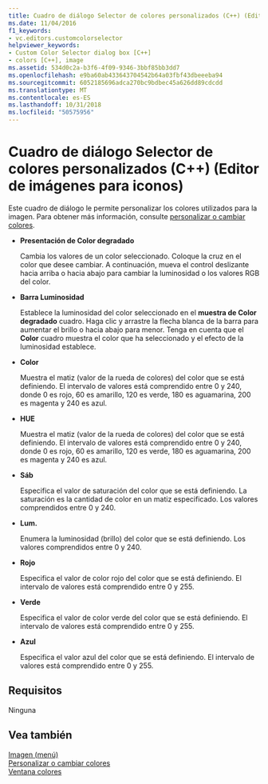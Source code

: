 ```yaml
---
title: Cuadro de diálogo Selector de colores personalizados (C++) (Editor de imágenes para iconos)
ms.date: 11/04/2016
f1_keywords:
- vc.editors.customcolorselector
helpviewer_keywords:
- Custom Color Selector dialog box [C++]
- colors [C++], image
ms.assetid: 534d0c2a-b3f6-4f09-9346-3bbf85bb3dd7
ms.openlocfilehash: e9ba60ab433643704542b64a03fbf43dbeeeba94
ms.sourcegitcommit: 6052185696adca270bc9bdbec45a626dd89cdcdd
ms.translationtype: MT
ms.contentlocale: es-ES
ms.lasthandoff: 10/31/2018
ms.locfileid: "50575956"
---
```

# <a name="custom-color-selector-dialog-box-c-image-editor-for-icons"></a>Cuadro de diálogo Selector de colores personalizados (C++) (Editor de imágenes para iconos)

Este cuadro de diálogo le permite personalizar los colores utilizados para la imagen. Para obtener más información, consulte [personalizar o cambiar colores](../windows/customizing-or-changing-colors-image-editor-for-icons.md).

- **Presentación de Color degradado**

   Cambia los valores de un color seleccionado. Coloque la cruz en el color que desee cambiar. A continuación, mueva el control deslizante hacia arriba o hacia abajo para cambiar la luminosidad o los valores RGB del color.

- **Barra Luminosidad**

   Establece la luminosidad del color seleccionado en el **muestra de Color degradado** cuadro. Haga clic y arrastre la flecha blanca de la barra para aumentar el brillo o hacia abajo para menor. Tenga en cuenta que el **Color** cuadro muestra el color que ha seleccionado y el efecto de la luminosidad establece.

- **Color**

   Muestra el matiz (valor de la rueda de colores) del color que se está definiendo. El intervalo de valores está comprendido entre 0 y 240, donde 0 es rojo, 60 es amarillo, 120 es verde, 180 es aguamarina, 200 es magenta y 240 es azul.

- **HUE**

   Muestra el matiz (valor de la rueda de colores) del color que se está definiendo. El intervalo de valores está comprendido entre 0 y 240, donde 0 es rojo, 60 es amarillo, 120 es verde, 180 es aguamarina, 200 es magenta y 240 es azul.

- **Sáb**

   Especifica el valor de saturación del color que se está definiendo. La saturación es la cantidad de color en un matiz especificado. Los valores comprendidos entre 0 y 240.

- **Lum.**

   Enumera la luminosidad (brillo) del color que se está definiendo. Los valores comprendidos entre 0 y 240.

- **Rojo**

   Especifica el valor de color rojo del color que se está definiendo. El intervalo de valores está comprendido entre 0 y 255.

- **Verde**

   Especifica el valor de color verde del color que se está definiendo. El intervalo de valores está comprendido entre 0 y 255.

- **Azul**

   Especifica el valor azul del color que se está definiendo. El intervalo de valores está comprendido entre 0 y 255.

## <a name="requirements"></a>Requisitos

Ninguna

## <a name="see-also"></a>Vea también

[Imagen (menú)](../windows/image-menu-image-editor-for-icons.md)<br/>
[Personalizar o cambiar colores](../windows/customizing-or-changing-colors-image-editor-for-icons.md)<br/>
[Ventana colores](../windows/colors-window-image-editor-for-icons.md)